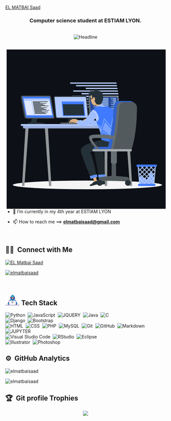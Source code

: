  <a href="https://linkedin.com/in/elmatbai-saad/">EL MATBAI Saad</a> </h1>

<h3 align="center">Computer science student at ESTIAM LYON.</h3>

<br>

 <div align=center>
        <img src="https://readme-typing-svg.herokuapp.com?color=%236FDA44&size=32&center=true&vCenter=true&width=600&height=50&lines=Welcome+To+My+Profile+!" alt="Headline" />
    </div>
<br>




<p><img align="right" src="animation_500_kxa883sd.gif" alt="elmatbaisaad" /></p>


- 🌱 I’m currently in my 4th year at ESTIAM LYON

- 📫 How to reach me ==>  **elmatbaisaad@gmail.com**

<br>

## 🤝🏻 &nbsp;Connect with Me

<p align="left">
  <a href="https://www.linkedin.com/in/elmatbai-saad/" target="_blank"><img align="center"
      src="https://img.shields.io/badge/LinkedIn-0077B5?style=for-the-badge&logo=linkedin&logoColor=white"
      alt="EL Matbai Saad" /></a>

 <a href="mailto:elmatbaisaad@gmail.com" target="_blank"><img align="center"
      src="https://img.shields.io/badge/Gmail-D14836?style=for-the-badge&logo=gmail&logoColor=white"
      alt="elmatbaisaad" /></a>
</p>

<br>

## <img src="https://github.com/elmatbaisaad/elmatbaisaad/blob/main/Developer.gif" width="45px"> Tech Stack

![Python](https://img.shields.io/badge/-Python-05122A?style=flat&logo=python)&nbsp;
![JavaScript](https://img.shields.io/badge/-JavaScript-05122A?style=flat&logo=javascript)&nbsp;
![JQUERY](https://img.shields.io/badge/-JQUERY-05122A?style=flat&logo=jquery)&nbsp;
![Java](https://img.shields.io/badge/-Java-05122A?style=flat&logo=Java&logoColor=FFA518)&nbsp;
![C](https://img.shields.io/badge/-C-05122A?style=flat&logo=C&logoColor=A8B9CC)\
![Django](https://img.shields.io/badge/-Django-05122A?style=flat&logo=django&logoColor=092E20)&nbsp;
![Bootstrap](https://img.shields.io/badge/-Bootstrap-05122A?style=flat&logo=bootstrap&logoColor=563D7C)\
![HTML](https://img.shields.io/badge/-HTML-05122A?style=flat&logo=HTML5)&nbsp;
![CSS](https://img.shields.io/badge/-CSS-05122A?style=flat&logo=CSS3&logoColor=1572B6)&nbsp;
![PHP](https://img.shields.io/badge/-PHP-05122A?style=flat&logo=php)&nbsp;
![MySQL](https://img.shields.io/badge/MYSQL-05122A?style=flat&logo=mysql)&nbsp;
![Git](https://img.shields.io/badge/-Git-05122A?style=flat&logo=git)&nbsp;
![GitHub](https://img.shields.io/badge/-GitHub-05122A?style=flat&logo=github)&nbsp;
![Markdown](https://img.shields.io/badge/-Markdown-05122A?style=flat&logo=markdown)&nbsp;
![JUPYTER](https://img.shields.io/badge/-Jupyter-05122A?style=flat&logo=jupyter)\
![Visual Studio Code](https://img.shields.io/badge/-Visual%20Studio%20Code-05122A?style=flat&logo=visual-studio-code&logoColor=007ACC)&nbsp;
![RStudio](https://img.shields.io/badge/-RStudio-05122A?style=flat&logo=rstudio)&nbsp;
![Eclipse](https://img.shields.io/badge/-Eclipse-05122A?style=flat&logo=eclipse-ide&logoColor=2C2255)\
![Illustrator](https://img.shields.io/badge/-Illustrator-05122A?style=flat&logo=adobe-illustrator)&nbsp;
![Photoshop](https://img.shields.io/badge/-Photoshop-05122A?style=flat&logo=adobe-photoshop)&nbsp;


## ⚙️ &nbsp;GitHub Analytics
<p><img align="center" src="https://github-readme-stats.vercel.app/api/top-langs?username=elmatbaisaad&show_icons=true&locale=en&layout=compact&theme=radical" alt="elmatbaisaad" /></p>   




<p><img align="center" src="https://github-readme-stats.vercel.app/api?username=elmatbaisaad&show_icons=true&locale=en&theme=radical" alt="elmatbaisaad" /></p>

## 🏆 &nbsp;Git profile Trophies

<p align="center"><img align="center" src="https://github-profile-trophy.vercel.app/?username=elmatbaisaad&theme=algolia" />
 </p>
<br>




 </div>
